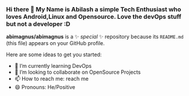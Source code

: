 ### Hi there 👋 My Name is Abilash a simple Tech Enthusiast who loves Android,Linux and Opensource. Love the devOps stuff but not a developer :D

**abimagnus/abimagnus** is a ✨ _special_ ✨ repository because its `README.md` (this file) appears on your GitHub profile.

Here are some ideas to get you started:

- 🌱 I’m currently learning DevOps
- 👯 I’m looking to collaborate on OpenSource Projects
- 📫 How to reach me: reach me 
- 😄 Pronouns: He/Positive 
